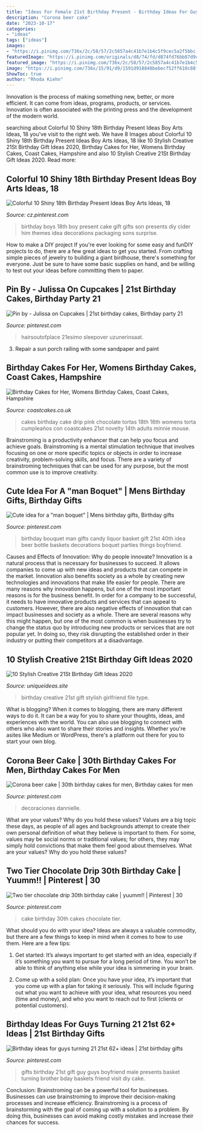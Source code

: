 ```yaml
---
title: "Ideas For Female 21st Birthday Present - Birthday Ideas For Guys Turning 21 21st 62+ Ideas"
description: "Corona beer cake"
date: "2023-10-17"
categories:
- "ideas"
tags: ["ideas"]
images:
- "https://i.pinimg.com/736x/2c/58/57/2c5857a4c41b7e1b4c5f9cec5a2f5bbc--man-birthday-birthday-gifts.jpg"
featuredImage: "https://i.pinimg.com/originals/d8/74/fd/d874fd76bb87d9c682118e7b1dc2b26e.jpg"
featured_image: "https://i.pinimg.com/736x/2c/58/57/2c5857a4c41b7e1b4c5f9cec5a2f5bbc--man-birthday-birthday-gifts.jpg"
image: "https://i.pinimg.com/736x/15/91/d9/1591d918848bebecf52ff610c88fbe20.jpg"
ShowToc: true
author: "Rhoda Kiehn"
---
```



Innovation is the process of making something new, better, or more efficient. It can come from ideas, programs, products, or services. Innovation is often associated with the printing press and the development of the modern world.

	

		
searching about Colorful 10 Shiny 18th Birthday Present Ideas Boy Arts Ideas, 18 you've visit to the right web. We have 8 Images about Colorful 10 Shiny 18th Birthday Present Ideas Boy Arts Ideas, 18 like 10 Stylish Creative 21St Birthday Gift Ideas 2020, Birthday Cakes for Her, Womens Birthday Cakes, Coast Cakes, Hampshire and also 10 Stylish Creative 21St Birthday Gift Ideas 2020. Read more:
		
    
## Colorful 10 Shiny 18th Birthday Present Ideas Boy Arts Ideas, 18

<img loading=lazy src="https://i.pinimg.com/736x/8c/8c/23/8c8c2399a02900a185b2aa85a9d1b9f0.jpg" onerror="this.onerror=null;this.src='https://tse4.mm.bing.net/th?id=OIP.qysKdmKnuAcrem2iWR6jLQHaJ3&amp;pid=15.1';" alt="Colorful 10 Shiny 18th Birthday Present Ideas Boy Arts Ideas, 18">

_Source: cz.pinterest.com_

>birthday boys 18th boy present cake gift gifts son presents diy cider him themes idea decorations packaging sons surprise. 

	

How to make a DIY project
If you're ever looking for some easy and funDIY projects to do, there are a few great ideas to get you started. From crafting simple pieces of jewelry to building a giant birdhouse, there's something for everyone. Just be sure to have some basic supplies on hand, and be willing to test out your ideas before committing them to paper.

    
## Pin By - Julissa On Cupcakes | 21st Birthday Cakes, Birthday Party 21

<img loading=lazy src="https://i.pinimg.com/originals/d8/74/fd/d874fd76bb87d9c682118e7b1dc2b26e.jpg" onerror="this.onerror=null;this.src='https://tse2.mm.bing.net/th?id=OIP.XPOauMsMZOCHsQGetNiUqgHaJ4&amp;pid=15.1';" alt="Pin by - Julissa on Cupcakes | 21st birthday cakes, Birthday party 21">

_Source: pinterest.com_

>hairsoutofplace 21esimo sleepover uzunerinsaat. 

	

3. Repair a sun porch railing with some sandpaper and paint

    
## Birthday Cakes For Her, Womens Birthday Cakes, Coast Cakes, Hampshire

<img loading=lazy src="https://coastcakes.co.uk/wp-content/uploads/2013/11/Picture-36778s.jpg" onerror="this.onerror=null;this.src='https://tse2.mm.bing.net/th?id=OIP.f_ucNGJuIvXXCe8CWtAeqwHaLj&amp;pid=15.1';" alt="Birthday Cakes for Her, Womens Birthday Cakes, Coast Cakes, Hampshire">

_Source: coastcakes.co.uk_

>cakes birthday cake drip pink chocolate tortas 18th 16th womens torta cumpleaños con coastcakes 21st novelty 14th adults minnie mouse. 

	

Brainstroming is a productivity enhancer that can help you focus and achieve goals. Brainstroming is a mental stimulation technique that involves focusing on one or more specific topics or objects in order to increase creativity, problem-solving skills, and focus. There are a variety of brainstroming techniques that can be used for any purpose, but the most common use is to improve creativity.

    
## Cute Idea For A &quot;man Boquet&quot; | Mens Birthday Gifts, Birthday Gifts

<img loading=lazy src="https://i.pinimg.com/736x/2c/58/57/2c5857a4c41b7e1b4c5f9cec5a2f5bbc--man-birthday-birthday-gifts.jpg" onerror="this.onerror=null;this.src='https://tse4.mm.bing.net/th?id=OIP.pjPlpkvev9e46XPda9ndPQHaJ4&amp;pid=15.1';" alt="Cute idea for a &quot;man boquet&quot; | Mens birthday gifts, Birthday gifts">

_Source: pinterest.com_

>birthday bouquet man gifts candy liquor basket gift 21st 40th idea beer bottle baskets decorations boquet parties things boyfriend. 

	

Causes and Effects of Innovation: Why do people innovate?
Innovation is a natural process that is necessary for businesses to succeed. It allows companies to come up with new ideas and products that can compete in the market. Innovation also benefits society as a whole by creating new technologies and innovations that make life easier for people. There are many reasons why innovation happens, but one of the most important reasons is for the business benefit. In order for a company to be successful, it needs to have innovative products and services that can appeal to customers. However, there are also negative effects of innovation that can impact businesses and society as a whole. There are several reasons why this might happen, but one of the most common is when businesses try to change the status quo by introducing new products or services that are not popular yet. In doing so, they risk disrupting the established order in their industry or putting their competitors at a disadvantage.

    
## 10 Stylish Creative 21St Birthday Gift Ideas 2020

<img loading=lazy src="https://www.uniqueideas.site/wp-content/uploads/21-creative-21st-birthday-gift-ideas-for-girlfriend-that-will-room-2.jpg" onerror="this.onerror=null;this.src='https://tse4.mm.bing.net/th?id=OIP.BxE4MtL7rRxFp7IaXZtYIQHaNK&amp;pid=15.1';" alt="10 Stylish Creative 21St Birthday Gift Ideas 2020">

_Source: uniqueideas.site_

>birthday creative 21st gift stylish girlfriend file type. 

	

What is blogging?
When it comes to blogging, there are many different ways to do it. It can be a way for you to share your thoughts, ideas, and experiences with the world. You can also use blogging to connect with others who also want to share their stories and insights. Whether you're asites like Medium or WordPress, there's a platform out there for you to start your own blog.

    
## Corona Beer Cake | 30th Birthday Cakes For Men, Birthday Cakes For Men

<img loading=lazy src="https://i.pinimg.com/736x/57/e3/aa/57e3aafc4aeec7f2f8c53ae9b8bfe47e.jpg" onerror="this.onerror=null;this.src='https://tse1.mm.bing.net/th?id=OIP.xYFtAPeVriCPpwlduzfBJAHaJ3&amp;pid=15.1';" alt="Corona beer cake | 30th birthday cakes for men, Birthday cakes for men">

_Source: pinterest.com_

>decoraciones dannielle. 

	

What are your values? Why do you hold these values?
Values are a big topic these days, as people of all ages and backgrounds attempt to create their own personal definition of what they believe is important to them. For some, values may be social norms or traditional values; for others, they may simply hold convictions that make them feel good about themselves. What are your values? Why do you hold these values?

    
## Two Tier Chocolate Drip 30th Birthday Cake | Yuumm!! | Pinterest | 30

<img loading=lazy src="https://i.pinimg.com/736x/1f/8a/17/1f8a17edcd414db0e4734107212d7e6b--th-cake-th-birthday-cakes.jpg?b=t" onerror="this.onerror=null;this.src='https://tse4.mm.bing.net/th?id=OIP.-jRie77F137UT67WY89RZAHaNK&amp;pid=15.1';" alt="Two tier chocolate drip 30th birthday cake | yuumm!! | Pinterest | 30">

_Source: pinterest.com_

>cake birthday 30th cakes chocolate tier. 

	

What should you do with your idea?
Ideas are always a valuable commodity, but there are a few things to keep in mind when it comes to how to use them. Here are a few tips: 
1. Get started: It’s always important to get started with an idea, especially if it’s something you want to pursue for a long period of time. You won’t be able to think of anything else while your idea is simmering in your brain.

2. Come up with a solid plan: Once you have your idea, it’s important that you come up with a plan for taking it seriously. This will include figuring out what you want to achieve with your idea, what resources you need (time and money), and who you want to reach out to first (clients or potential customers). 


    
## Birthday Ideas For Guys Turning 21 21st 62+ Ideas | 21st Birthday Gifts

<img loading=lazy src="https://i.pinimg.com/736x/15/91/d9/1591d918848bebecf52ff610c88fbe20.jpg" onerror="this.onerror=null;this.src='https://tse2.mm.bing.net/th?id=OIP.kFZZACn-QNgrML5cGsUIAgAAAA&amp;pid=15.1';" alt="Birthday ideas for guys turning 21 21st 62+ ideas | 21st birthday gifts">

_Source: pinterest.com_

>gifts birthday 21st gift guy guys boyfriend male presents basket turning brother bday baskets friend visit diy cake. 

	

Conclusion: Brainstroming can be a powerful tool for businesses.
Businesses can use brainstroming to improve their decision-making processes and increase efficiency. Brainstroming is a process of brainstorming with the goal of coming up with a solution to a problem. By doing this, businesses can avoid making costly mistakes and increase their chances for success.

